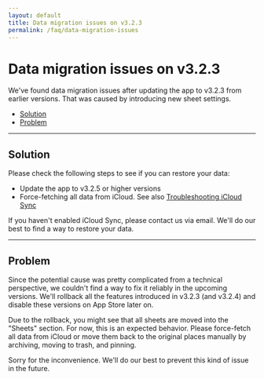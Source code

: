 ```yaml
---
layout: default
title: Data migration issues on v3.2.3
permalink: /faq/data-migration-issues
---
```


# Data migration issues on v3.2.3

We've found data migration issues after updating the app to v3.2.3 from earlier versions. That was caused by introducing new sheet settings.

- [Solution](#solution)
- [Problem](#problem)

---

## Solution

Please check the following steps to see if you can restore your data:

- Update the app to v3.2.5 or higher versions
- Force-fetching all data from iCloud. See also [Troubleshooting iCloud Sync](/faq/troubleshooting-icloud-sync)

If you haven't enabled iCloud Sync, please contact us via email. We'll do our best to find a way to restore your data.

---

## Problem

Since the potential cause was pretty complicated from a technical perspective, we couldn't find a way to fix it reliably in the upcoming versions. We'll rollback all the features introduced in v3.2.3 (and v3.2.4) and disable these versions on App Store later on.

Due to the rollback, you might see that all sheets are moved into the "Sheets" section. For now, this is an expected behavior. Please force-fetch all data from iCloud or move them back to the original places manually by archiving, moving to trash, and pinning.

Sorry for the inconvenience. We'll do our best to prevent this kind of issue in the future.

